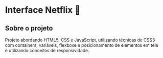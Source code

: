 # Interface Netflix :movie_camera:

## Sobre o projeto

Projeto abordando HTML5, CSS e JavaScript, utilizando técnicas de CSS3 com containers, variáveis,  flexboxe e posicionamento de elementos em tela e utilizando conceitos de responsividade.